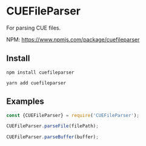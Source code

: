 # CUEFileParser

For parsing CUE files.

NPM: https://www.npmjs.com/package/cuefileparser

## Install
```
npm install cuefileparser

yarn add cuefileparser 
```


## Examples
```javascript
const {CUEFileParser} = require('CUEFileParser');

CUEFileParser.parseFile(filePath);

CUEFileParser.parseBuffer(buffer);
```



